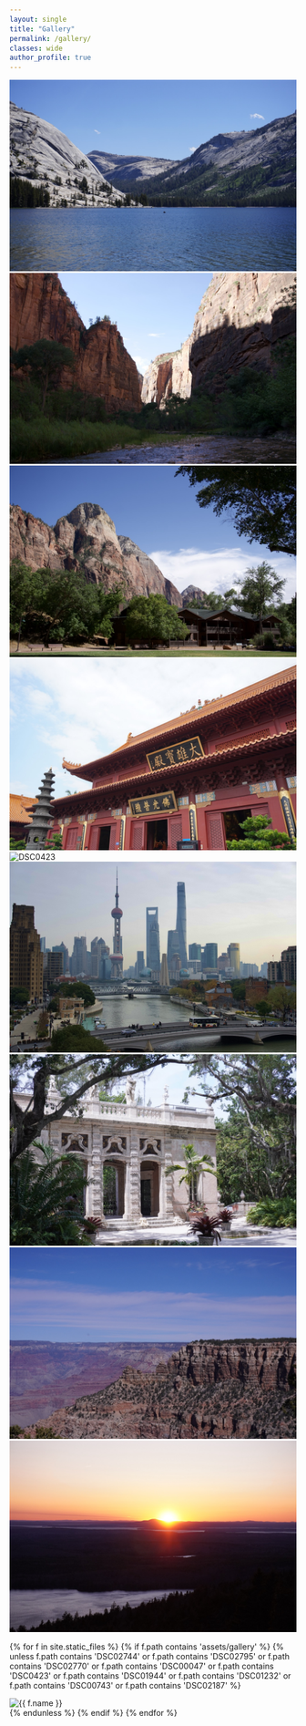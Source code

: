 ```yaml
---
layout: single
title: "Gallery"
permalink: /gallery/
classes: wide
author_profile: true
---
```


<div class="gallery-grid">

  <!-- First 9 manually ordered -->
  <div class="gallery-item"><img src="/assets/gallery/DSC02744 copy Large.jpeg" alt="DSC02744"></div>
  <div class="gallery-item"><img src="/assets/gallery/DSC02795 Large.jpeg" alt="DSC02795"></div>
  <div class="gallery-item"><img src="/assets/gallery/DSC02770 Large.jpeg" alt="DSC02770"></div>
  <div class="gallery-item"><img src="/assets/gallery/DSC00047 Large.jpeg" alt="DSC00047"></div>
  <div class="gallery-item"><img src="/assets/gallery/DSC0423 copy Large.jpeg" alt="DSC0423"></div>
  <div class="gallery-item"><img src="/assets/gallery/DSC01944 Large.jpeg" alt="DSC01944"></div>
  <div class="gallery-item"><img src="/assets/gallery/DSC01232 Large.jpeg" alt="DSC01232"></div>
  <div class="gallery-item"><img src="/assets/gallery/DSC00743 Large.jpeg" alt="DSC00743"></div>
  <div class="gallery-item"><img src="/assets/gallery/DSC02187 Large.jpeg" alt="DSC02187"></div>

  <!-- Rest auto-loaded -->
  {% for f in site.static_files %}
    {% if f.path contains 'assets/gallery' %}
      {% unless f.path contains 'DSC02744' or f.path contains 'DSC02795' or f.path contains 'DSC02770' or f.path contains 'DSC00047' or f.path contains 'DSC0423' or f.path contains 'DSC01944' or f.path contains 'DSC01232' or f.path contains 'DSC00743' or f.path contains 'DSC02187' %}
        <div class="gallery-item"><img src="{{ f.path }}" alt="{{ f.name }}"></div>
      {% endunless %}
    {% endif %}
  {% endfor %}

</div>
